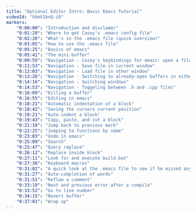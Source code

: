```yaml
---
title: "Optional Editor Intro: Basic Emacs Tutorial"
videoId: "hbmV1bnQ-i0"
markers:
    "0:00:00": "Introduction and disclamer"
    "0:01:29": "Where to get Casey's .emacs config file"
    "0:02:26": "What's in the .emacs file (quick overview)"
    "0:03:05": "How to use the .emacs file"
    "0:05:25": "Basics of emacs"
    "0:05:41": "The mini-buffer"
    "0:09:55": "Navigation - Casey's keybindings for emacs: open a file in current window"
    "0:11:53": "Navigation - Save file in current window"
    "0:12:03": "Navigation - Load file in other window"
    "0:13:26": "Navigation - Switching to already-open buffers in either window"
    "0:14:16": "Navigation - Switching windows"
    "0:14:53": "Navigation - Toggeling between .h and .cpp files"
    "0:16:09": "Killing a buffer"
    "0:16:55": "Editing in emacs"
    "0:18:21": "Automatic indentation of a block"
    "0:18:42": "Saving the cursors current position"
    "0:19:21": "Auto-indent a block"
    "0:19:43": "Copy, paste, and cut a block"
    "0:21:10": "Jump back to previous mark"
    "0:22:25": "Jumping to functions by name"
    "0:23:03": "Undo in emacs"
    "0:25:09": "Search"
    "0:25:47": "Query replace"
    "0:26:12": "Replace inside block"
    "0:27:11": "Look for and execute build.bat"
    "0:27:38": "Keyboard macros"
    "0:31:02": "A quick look at the .emacs file to see if he missed anything"
    "0:31:27": "Auto-completion of words"
    "0:31:51": "Reflow a comment"
    "0:33:19": "Next and previous error after a compile"
    "0:33:52": "Go to line number"
    "0:34:15": "Revert buffer"
    "0:37:01": "Wrap up"
---
```

